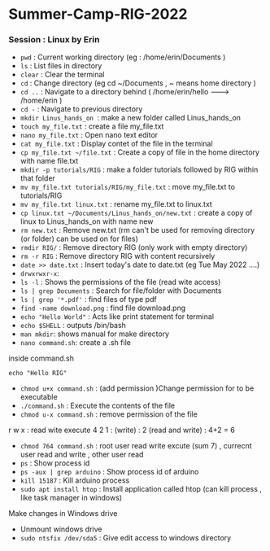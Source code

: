 # Summer-Camp-RIG-2022

### Session : Linux by Erin

- `pwd` : Current working directory (eg : /home/erin/Documents )
- `ls` : List files in directory
- `clear` : Clear the terminal
- `cd` : Change directory (eg cd ~/Documents , ~ means home directory )
- `cd ..` : Navigate to a directory behind ( /home/erin/hello ---> /home/erin )
- `cd -` : Navigate to previous directory
- `mkdir Linus_hands_on `: make a new folder called Linus_hands_on
- `touch my_file.txt` : create a file my_file.txt
- `nano my_file.txt` : Open nano text editor
- `cat my_file.txt` : Display contet of the file in the terminal
- `cp my_file.txt ~/file.txt` : Create a copy of file in the home directory with name file.txt
- `mkdir -p tutorials/RIG` : make a folder tutorials followed by RIG within that folder
- `mv my_file.txt tutorials/RIG/my_file.txt` : move my_file.txt to tutorials/RIG
- `mv my_file.txt linux.txt` : rename my_file.txt to linux.txt
- `cp linux.txt ~/Documents/Linus_hands_on/new.txt` : create a copy of linux to Linus_hands_on with name new
- `rm new.txt` : Remove new.txt (rm can't be used for removing directory (or folder) can be used on for files)
- `rmdir RIG/` : Remove directory RIG (only work with empty directory)
- `rm -r RIG` : Remove directory RIG with content recursively
- `date >> date.txt` : Insert today's date to date.txt (eg Tue May 2022 ....)
- `drwxrwxr-x`: 
- `ls -l` : Shows the permissions of the file (read wite access)
- `ls | grep Documents` : Search for file/folder with Documents 
- `ls | grep '*.pdf'` : find files of type pdf
- `find -name download.png` : find file download.png
- `echo "Hello World"` : Acts like print statement for terminal
- `echo $SHELL` : outputs /bin/bash
- `man mkdir`: shows manual for make directory
- `nano command.sh`: create a .sh file

inside command.sh

```
echo "Hello RIG"
```

- `chmod u+x command.sh` : (add permission )Change permission for to be executable
- `./command.sh` : Execute the contents of the file
- `chmod u-x command.sh` : remove permission of the file

r w x : read wite execute 
4 2 1 : 
(write) : 2 
(read and write) : 4+2 = 6

- `chmod 764 command.sh` : root user read write excute (sum 7) , currecnt user read and write , other user read
- `ps` : Show process id
- `ps -aux | grep arduino` :  Show process id of arduino
- `kill 15187` : Kill arduino process
- `sudo apt install htop` : Install application called htop (can kill process , like task manager in windows)

Make changes in Windows drive

- Unmount windows drive
- `sudo ntsfix /dev/sda5` : Give edit access to windows directory


